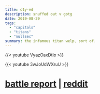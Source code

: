 ```yaml
---
title: o1y-ed
description: snuffed out v gotg
date: 2019-08-29
tags:
  - "capitals"
  - "titans"
  - "nullsec"
summary: the infamous titan welp, sort of.
---
```


{{< youtube VyazOaxDtIo >}}

{{< youtube 3wJoUdWXruU >}}

# [battle report](https://fleetcom.space/battlereport/txhskBRb5LM28A3ah) | [reddit](https://reddit.com/r/Eve/comments/csyef4/o1yed_habbening_thread/)  

